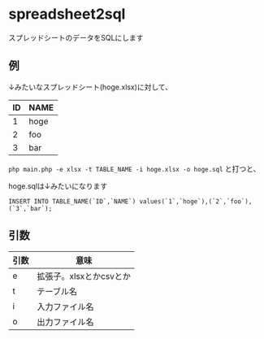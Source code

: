 # spreadsheet2sql
スプレッドシートのデータをSQLにします

## 例
↓みたいなスプレッドシート(hoge.xlsx)に対して、

|ID|NAME|
----|----
|1|hoge|
|2|foo|
|3|bar|

`php main.php -e xlsx -t TABLE_NAME -i hoge.xlsx -o hoge.sql`
と打つと、

hoge.sqlは↓みたいになります
```
INSERT INTO TABLE_NAME(`ID`,`NAME`) values(`1`,`hoge`),(`2`,`foo`),(`3`,`bar`);
```

## 引数
|引数|意味|
----|----
|e|拡張子。xlsxとかcsvとか|
|t|テーブル名|
|i|入力ファイル名|
|o|出力ファイル名|